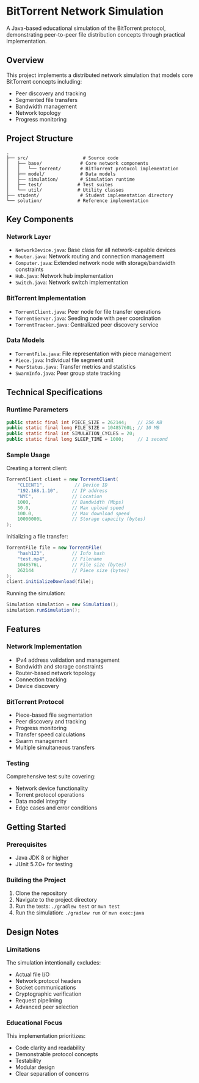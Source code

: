 # BitTorrent Network Simulation

A Java-based educational simulation of the BitTorrent protocol, demonstrating peer-to-peer file distribution concepts through practical implementation.

## Overview

This project implements a distributed network simulation that models core BitTorrent concepts including:
- Peer discovery and tracking
- Segmented file transfers
- Bandwidth management
- Network topology
- Progress monitoring

## Project Structure

```
.
├── src/                    # Source code
│   ├── base/              # Core network components
│   │   └── torrent/       # BitTorrent protocol implementation
│   ├── model/             # Data models
│   ├── simulation/        # Simulation runtime
│   ├── test/             # Test suites
│   └── util/             # Utility classes
├── student/               # Student implementation directory
└── solution/             # Reference implementation
```

## Key Components

### Network Layer
- `NetworkDevice.java`: Base class for all network-capable devices
- `Router.java`: Network routing and connection management
- `Computer.java`: Extended network node with storage/bandwidth constraints
- `Hub.java`: Network hub implementation
- `Switch.java`: Network switch implementation

### BitTorrent Implementation
- `TorrentClient.java`: Peer node for file transfer operations
- `TorrentServer.java`: Seeding node with peer coordination
- `TorrentTracker.java`: Centralized peer discovery service

### Data Models
- `TorrentFile.java`: File representation with piece management
- `Piece.java`: Individual file segment unit
- `PeerStatus.java`: Transfer metrics and statistics
- `SwarmInfo.java`: Peer group state tracking

## Technical Specifications

### Runtime Parameters
```java
public static final int PIECE_SIZE = 262144;    // 256 KB
public static final long FILE_SIZE = 10485760L; // 10 MB
public static final int SIMULATION_CYCLES = 20;
public static final long SLEEP_TIME = 1000;     // 1 second
```

### Sample Usage

Creating a torrent client:
```java
TorrentClient client = new TorrentClient(
    "CLIENT1",           // Device ID
    "192.168.1.10",     // IP address
    "NYC",              // Location
    1000,               // Bandwidth (Mbps)
    50.0,               // Max upload speed
    100.0,              // Max download speed
    10000000L           // Storage capacity (bytes)
);
```

Initializing a file transfer:
```java
TorrentFile file = new TorrentFile(
    "hash123",          // Info hash
    "test.mp4",         // Filename
    1048576L,           // File size (bytes)
    262144              // Piece size (bytes)
);
client.initializeDownload(file);
```

Running the simulation:
```java
Simulation simulation = new Simulation();
simulation.runSimulation();
```

## Features

### Network Implementation
- IPv4 address validation and management
- Bandwidth and storage constraints
- Router-based network topology
- Connection tracking
- Device discovery

### BitTorrent Protocol
- Piece-based file segmentation
- Peer discovery and tracking
- Progress monitoring
- Transfer speed calculations
- Swarm management
- Multiple simultaneous transfers

### Testing
Comprehensive test suite covering:
- Network device functionality
- Torrent protocol operations
- Data model integrity
- Edge cases and error conditions

## Getting Started

### Prerequisites
- Java JDK 8 or higher
- JUnit 5.7.0+ for testing

### Building the Project
1. Clone the repository
2. Navigate to the project directory
3. Run the tests: `./gradlew test` or `mvn test`
4. Run the simulation: `./gradlew run` or `mvn exec:java`

## Design Notes

### Limitations
The simulation intentionally excludes:
- Actual file I/O
- Network protocol headers
- Socket communications
- Cryptographic verification
- Request pipelining
- Advanced peer selection

### Educational Focus
This implementation prioritizes:
- Code clarity and readability
- Demonstrable protocol concepts
- Testability
- Modular design
- Clear separation of concerns